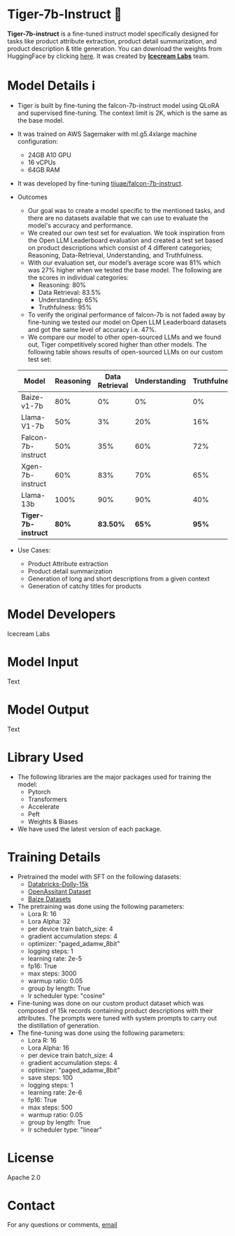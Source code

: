 # Tiger-7b-Instruct 🐯
**Tiger-7b-instruct** is a fine-tuned instruct model specifically designed for tasks like product attribute extraction, product detail summarization, and product description & title generation. You can download the weights from HuggingFace by clicking [here](https://huggingface.co/icecreamlabs/Tiger-7B-Instruct). It was created by **[Icecream Labs](https://www.icecreamlabs.com)** team.

# Model Details ℹ️
- Tiger is built by fine-tuning the falcon-7b-instruct model using QLoRA and supervised fine-tuning. The context limit is 2K, which is the same as the base model.
- It was trained on AWS Sagemaker with ml.g5.4xlarge machine configuration:
  - 24GB A10 GPU
  - 16 vCPUs
  - 64GB RAM
- It was developed by fine-tuning [tiiuae/falcon-7b-instruct](https://huggingface.co/tiiuae/falcon-7b-instruct).
- Outcomes
  - Our goal was to create a model specific to the mentioned tasks, and there are no datasets available that we can use to evaluate the model's accuracy and performance.
  - We created our own test set for evaluation. We took inspiration from the Open LLM Leaderboard evaluation and created a test set based on product descriptions which consist of 4 different categories; Reasoning, Data-Retrieval, Understanding, and Truthfulness.
  - With our evaluation set, our model’s average score was 81% which was 27% higher when we tested the base model. The following are the scores in individual categories:
    - Reasoning: 80%
    - Data Retrieval: 83.5%
    - Understanding: 65%
    - Truthfulness: 95%
  - To verify the original performance of falcon-7b is not faded away by fine-tuning we tested our model on Open LLM Leaderboard datasets and got the same level of accuracy i.e. 47%.
  - We compare our model to other open-sourced LLMs and we found out, Tiger competitively scored higher than other models. The following table shows results of open-sourced LLMs on our custom test set:
    
  | Model            | Reasoning | Data Retrieval | Understanding | Truthfulness | Overall|
  |------------------|-----------|----------------|---------------|--------------|--------|
  |Baize-v1-7b       |80%        |0%              | 0%            | 0%           | 20%    |
  |Llama-V1-7b       |50%        | 3%             | 20%           | 16%          | 22%    |
  |Falcon-7b-instruct|50%        |35%             | 60%           | 72%          | 54%    |
  |Xgen-7b-instruct  |60%        |83%             | 70%           | 65%          | 70%    |
  |Llama-13b         |100%       | 90%            | 90%           | 40%          | 80%    |
  |**Tiger-7b-instruct** |**80%**|**83.50%**      | **65%**       | **95%**      | **81%**|


- Use Cases:
  - Product Attribute extraction
  - Product detail summarization
  - Generation of long and short descriptions from a given context
  - Generation of catchy titles for products

# Model Developers 
Icecream Labs

# Model Input
Text

# Model Output
Text

# Library Used
- The following libraries are the major packages used for training the model:
  - Pytorch
  - Transformers
  - Accelerate
  - Peft
  - Weights & Biases
- We have used the latest version of each package.

# Training Details

- Pretrained the model with SFT on the following datasets:
  - [Databricks-Dolly-15k](https://huggingface.co/datasets/databricks/databricks-dolly-15k/viewer/databricks--databricks-dolly-15k/train?row=25)
  - [OpenAssitant Dataset](https://huggingface.co/datasets/OpenAssistant/oasst1)
  - [Baize Datasets](https://github.com/project-baize/baize-chatbot/tree/main/data)
- The pretraining was done using the following parameters:
  - Lora R: 16
  - Lora Alpha: 32
  - per device train batch_size: 4
  - gradient accumulation steps: 4
  - optimizer: "paged_adamw_8bit"
  - logging steps: 1
  - learning rate: 2e-5
  - fp16: True
  - max steps: 3000
  - warmup ratio: 0.05
  - group by length: True
  - lr scheduler type: "cosine"
- Fine-tuning was done on our custom product dataset which was composed of 15k records containing product descriptions with their attributes. The prompts were tuned with system prompts to carry out the distillation of generation.
- The fine-tuning was done using the following parameters:
  - Lora R: 16
  - Lora Alpha: 16
  - per device train batch_size: 4
  - gradient accumulation steps: 4
  - optimizer: "paged_adamw_8bit"
  - save steps: 100
  - logging steps: 1
  - learning rate: 2e-6
  - fp16: True
  - max steps: 500
  - warmup ratio: 0.05
  - group by length: True
  - lr scheduler type: "linear"

# License
Apache 2.0

# Contact
For any questions or comments, [email](https://www.icecreamlabs.com/contact-us)
